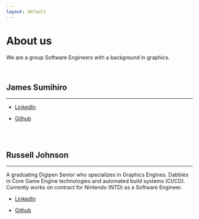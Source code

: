 ```yaml
---
layout: default
---
```


# About us

We are a group Software Engineers with a background in graphics.

<br>

## James Sumihiro
* * *

* [LinkedIn](https://www.linkedin.com/in/james-sumihiro-649528162/)

* [Github](https://github.com/JHorace)

<br>
<br>

## Russell Johnson
* * *

A graduating Digipen Senior who specializes in Graphics Engines. Dabbles in Core Game Engine technologies and automated build systems (CI/CD). Currently works on contract for Nintendo (NTD) as a Software Engineer.

* [LinkedIn](https://www.linkedin.com/in/russell-johnson--)

* [Github](https://github.com/EncryptedData)
